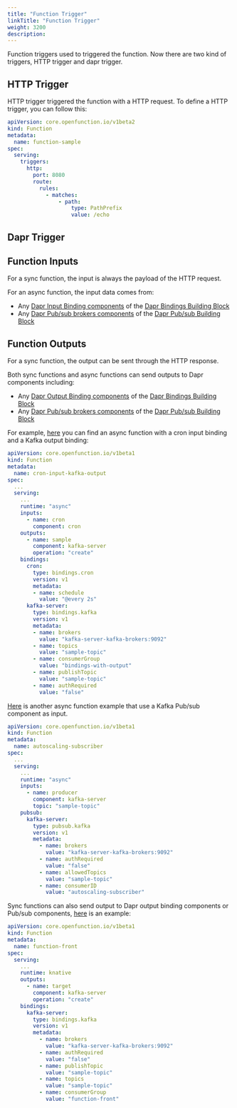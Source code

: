```yaml
---
title: "Function Trigger"
linkTitle: "Function Trigger"
weight: 3200
description: 
---
```

Function triggers used to triggered the function. Now there are two kind of triggers, HTTP trigger and dapr trigger.

## HTTP Trigger

HTTP trigger triggered the function with a HTTP request. To define a HTTP trigger, you can follow this:

```yaml
apiVersion: core.openfunction.io/v1beta2
kind: Function
metadata:
  name: function-sample
spec:
  serving:
    triggers:
      http:
        port: 8080
        route:
          rules:
            - matches:
                - path:
                    type: PathPrefix
                    value: /echo
```



## Dapr Trigger

## Function Inputs

For a sync function, the input is always the payload of the HTTP request.

For an async function, the input data comes from:
- Any [Dapr Input Binding components](https://docs.dapr.io/reference/components-reference/supported-bindings/) of the [Dapr Bindings Building Block](https://docs.dapr.io/developing-applications/building-blocks/bindings/bindings-overview/)
- Any [Dapr Pub/sub brokers components](https://docs.dapr.io/reference/components-reference/supported-pubsub/) of the [Dapr Pub/sub Building Block](https://docs.dapr.io/developing-applications/building-blocks/pubsub/pubsub-overview/)

## Function Outputs

For a sync function, the output can be sent through the HTTP response.

Both sync functions and async functions can send outputs to Dapr components including:
- Any [Dapr Output Binding components](https://docs.dapr.io/reference/components-reference/supported-bindings/) of the [Dapr Bindings Building Block](https://docs.dapr.io/developing-applications/building-blocks/bindings/bindings-overview/)
- Any [Dapr Pub/sub brokers components](https://docs.dapr.io/reference/components-reference/supported-pubsub/) of the [Dapr Pub/sub Building Block](https://docs.dapr.io/developing-applications/building-blocks/pubsub/pubsub-overview/)

For example, [here](https://github.com/OpenFunction/samples/blob/main/functions/async/bindings/cron-input-kafka-output) you can find an async function with a cron input binding and a Kafka output binding:

```yaml
apiVersion: core.openfunction.io/v1beta1
kind: Function
metadata:
  name: cron-input-kafka-output
spec:
  ...
  serving:
    ...
    runtime: "async"
    inputs:
      - name: cron
        component: cron
    outputs:
      - name: sample
        component: kafka-server
        operation: "create"
    bindings:
      cron:
        type: bindings.cron
        version: v1
        metadata:
        - name: schedule
          value: "@every 2s"
      kafka-server:
        type: bindings.kafka
        version: v1
        metadata:
        - name: brokers
          value: "kafka-server-kafka-brokers:9092"
        - name: topics
          value: "sample-topic"
        - name: consumerGroup
          value: "bindings-with-output"
        - name: publishTopic
          value: "sample-topic"
        - name: authRequired
          value: "false"
```

[Here](https://github.com/OpenFunction/samples/tree/main/functions/async/pubsub/subscriber) is another async function example that use a Kafka Pub/sub component as input.

```yaml
apiVersion: core.openfunction.io/v1beta1
kind: Function
metadata:
  name: autoscaling-subscriber
spec:
  ...
  serving:
    ...
    runtime: "async"
    inputs:
      - name: producer
        component: kafka-server
        topic: "sample-topic"
    pubsub:
      kafka-server:
        type: pubsub.kafka
        version: v1
        metadata:
          - name: brokers
            value: "kafka-server-kafka-brokers:9092"
          - name: authRequired
            value: "false"
          - name: allowedTopics
            value: "sample-topic"
          - name: consumerID
            value: "autoscaling-subscriber"
```

Sync functions can also send output to Dapr output binding components or Pub/sub components, [here](https://github.com/OpenFunction/samples/tree/main/functions/knative/with-output-binding) is an example:

```yaml
apiVersion: core.openfunction.io/v1beta1
kind: Function
metadata:
  name: function-front
spec:
  serving:
    ...
    runtime: knative
    outputs:
      - name: target
        component: kafka-server
        operation: "create"
    bindings:
      kafka-server:
        type: bindings.kafka
        version: v1
        metadata:
          - name: brokers
            value: "kafka-server-kafka-brokers:9092"
          - name: authRequired
            value: "false"
          - name: publishTopic
            value: "sample-topic"
          - name: topics
            value: "sample-topic"
          - name: consumerGroup
            value: "function-front"
```
